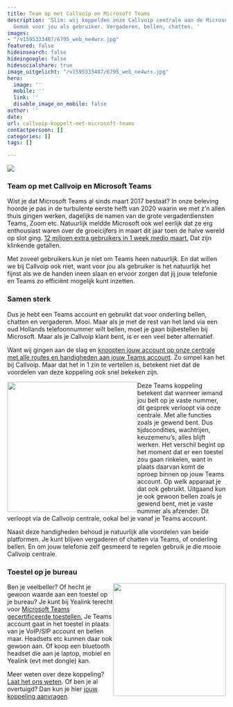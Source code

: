 ```yaml
---
title: Team op met Callvoip en Microsoft Teams
description: 'Slim: wij koppelden onze Callvoip centrale aan de Microsoft Teams diensten.
  Gemak voor jou als gebruiker. Vergaderen, bellen, chatten. '
images:
- "/v1595333487/6795_web_ne4wrx.jpg"
featured: false
hideinsearch: false
hideingoogle: false
hidesocialshare: true
image_uitgelicht: "/v1595333487/6795_web_ne4wrx.jpg"
hero:
  image: ''
  mobile: ''
  link: ''
  disable_image_on_mobile: false
author: ''
date: 
url: callvoip-koppelt-met-microsoft-teams
contactpersoon: []
categories: []
tags: []

---
```

![](https://res.cloudinary.com/callvoip/image/upload/v1595333487/6795_web_ne4wrx.jpg)

### Team op met Callvoip en Microsoft Teams

Wist je dat Microsoft Teams al sinds maart 2017 bestaat? In onze beleving hoorde je pas in de turbulente eerste helft van 2020 waarin we met z’n allen thuis gingen werken, dagelijks de namen van de grote vergaderdiensten Teams, Zoom etc. Natuurlijk meldde Microsoft ook wel eerlijk dat ze erg enthousiast waren over de groeicijfers in maart dit jaar toen de halve wereld op slot ging. <a href="https://www.techzine.nl/nieuws/collaboration/438925/microsoft-teams-krijgt-miljoenen-extra-gebruikers-door-coronavirus" target="_blank">12 miljoen extra gebruikers in 1 week medio maart.</a> Dat zijn klinkende getallen.

Met zoveel gebruikers kun je niet om Teams heen natuurlijk. En dat willen we bij Callvoip ook niet, want voor jou als gebruiker is het natuurlijk het fijnst als we de handen ineen slaan en ervoor zorgen dat jij jouw telefonie en Teams zo efficiënt mogelijk kunt inzetten.

### Samen sterk

Dus je hebt een Teams account en gebruikt dat voor onderling bellen, chatten en vergaderen. Mooi. Maar als je met de rest van het land via een oud Hollands telefoonnummer wilt bellen, moet je gaan bijbestellen bij Microsoft. Maar als je Callvoip klant bent, is er een veel beter alternatief.

Want wij gingen aan de slag en [knoopten jouw account op onze centrale met alle routes en handigheden aan jouw Teams account](https://www.callvoip.nl/telefonie/functionaliteiten/teams/). Zo simpel kan het bij Callvoip. Maar dat het in 1 zin te vertellen is, betekent niet dat de voordelen van deze koppeling ook snel bekeken zijn.

<img src="https://res.cloudinary.com/callvoip/image/upload/v1595336983/teams_callvoip_ubawvh.png" style="float:left" width="300" length="260">Deze Teams koppeling betekent dat wanneer iemand jou belt op je vaste nummer, dit gesprek verloopt via onze centrale. Met alle functies zoals je gewend bent. Dus tijdscondities, wachtrijen, keuzemenu’s, alles blijft werken. Het verschil begint op het moment dat er een toestel zou gaan rinkelen, want in plaats daarvan komt de oproep binnen op jouw Teams account. Op welk apparaat je dat ook gebruikt. Uitgaand kun je ook gewoon bellen zoals je gewend bent, met je vaste nummer als afzender. Dit verloopt via de Callvoip centrale, ookal bel je vanaf je Teams account.

Naast deze handigheden behoud je natuurlijk alle voordelen van beide platformen. Je kunt blijven vergaderen of chatten via Teams, of onderling bellen. En om jouw telefonie zelf gesmeerd te regelen gebruik je die mooie Callvoip centrale.

### Toestel op je bureau

<img src="https://res.cloudinary.com/callvoip/image/upload/v1595331854/yealink-t55a-voip-phone-ms-teams_lhj4px.png" style="float:right" width="260" length="150">Ben je veelbeller? Of hecht je gewoon waarde aan een toestel op je bureau? Je kunt bij Yealink terecht voor <a href="https://callvoip.shop/zoeken?controller=search&orderby=position&orderway=desc&search_query=teams" target="_blank">Microsoft Teams gecertificeerde toestellen.</a> Je Teams account gaat in het toestel in plaats van je VoIP/SIP account en bellen maar. Headsets etc kunnen daar ook gewoon aan. Of koop een bluetooth headset die aan je laptop, mobiel en Yealink (evt met dongle) kan.

Meer weten over deze koppeling? [Laat het ons weten](https://www.callvoip.nl/contact/). Of ben je al overtuigd? Dan kun je hier [jouw koppeling aanvragen](https://www.callvoip.nl/aanvragen/ms-teams/).
